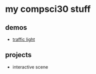 # my compsci30 stuff
## demos
- [traffic light](http://wmcicompsci.ca)


## projects
- interactive scene

